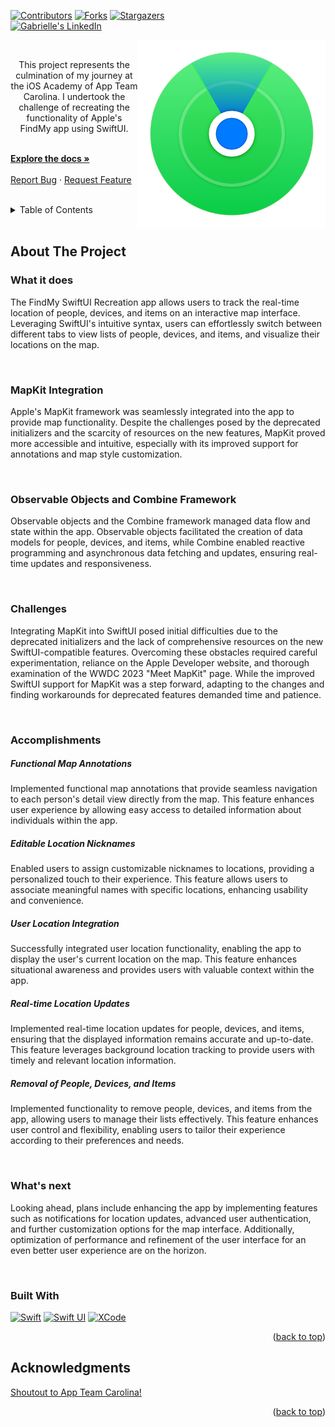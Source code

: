 <a name="readme-top"></a>

<!-- PROJECT SHIELDS -->
<!--
*** I'm using markdown "reference style" links for readability.
*** Reference links are enclosed in brackets [ ] instead of parentheses ( ).
*** See the bottom of this document for the declaration of the reference variables
*** https://www.markdownguide.org/basic-syntax/#reference-style-links
-->
[![Contributors][contributors-shield]][contributors-url]
[![Forks][forks-shield]][forks-url]
[![Stargazers][stars-shield]][stars-url]
<br />
[![Gabrielle's LinkedIn][g-linkedin-shield]][gabrielle-linkedin-url]


<!-- PROJECT LOGO -->
  <img align="right" width="300" height="300" src="FindMy/FindMy/Assets.xcassets/AppIcon.appiconset/@PNG.png">

<!-- <h3 align="center">findmy</h3> -->

<br />
<p align="center">
This project represents the culmination of my journey at the iOS Academy of App Team Carolina. I undertook the challenge of recreating the functionality of Apple's FindMy app using SwiftUI.

<br />
<br />

    
<p align="left">
    <a href="https://github.com/gabrielleestewart/findmy"><strong>Explore the docs »</strong></a>
    <br />
    <br />
    <a href="https://github.com/gabrielleestewart/findmy/issues">Report Bug</a>
    ·
    <a href="https://github.com/gabrielleestewart/findmy/issues">Request Feature</a>
  </p>
</div>
<br />


<!-- TABLE OF CONTENTS -->
<details>
  <summary>Table of Contents</summary>
  <ol>
    <li>
      <a href="#about-the-project">About The Project</a>
      <ul>
      <ul>
        <li><a href="#What-it-does">What it does</a></li>
      </ul>
      <ul>
        <li><a href="#Observable-Objects-and-Combine-Framework">Observable Objects and Combine Framework</a></li>
      </ul>
      <ul>
        <li><a href="#MapKit-Integration">MapKit Integration</a></li>
      </ul>
      <ul>
        <li><a href="#Challenges">Challenges</a></li>
      </ul>
      <ul>
        <li><a href="#Accomplishments">Accomplishments</a></li>
      </ul>
      <ul>
        <li><a href="#What's-next">What's next</a></li>
      </ul>
      <ul>
        <li><a href="#built-with">Built With</a></li>
      </ul>
    </li>
    <li><a href="#acknowledgments">Acknowledgments</a></li>
  </ol>
</details>

<br />


<!-- ABOUT THE PROJECT -->
## About The Project
### What it does

The FindMy SwiftUI Recreation app allows users to track the real-time location of people, devices, and items on an interactive map interface. Leveraging SwiftUI's intuitive syntax, users can effortlessly switch between different tabs to view lists of people, devices, and items, and visualize their locations on the map.

<br />

### MapKit Integration
Apple's MapKit framework was seamlessly integrated into the app to provide map functionality. Despite the challenges posed by the deprecated initializers and the scarcity of resources on the new features, MapKit proved more accessible and intuitive, especially with its improved support for annotations and map style customization.

<br />

### Observable Objects and Combine Framework
Observable objects and the Combine framework managed data flow and state within the app. Observable objects facilitated the creation of data models for people, devices, and items, while Combine enabled reactive programming and asynchronous data fetching and updates, ensuring real-time updates and responsiveness.

<br />

### Challenges

Integrating MapKit into SwiftUI posed initial difficulties due to the deprecated initializers and the lack of comprehensive resources on the new SwiftUI-compatible features. Overcoming these obstacles required careful experimentation, reliance on the Apple Developer website, and thorough examination of the WWDC 2023 "Meet MapKit" page. While the improved SwiftUI support for MapKit was a step forward, adapting to the changes and finding workarounds for deprecated features demanded time and patience.

<br />

### Accomplishments

##### Functional Map Annotations
Implemented functional map annotations that provide seamless navigation to each person's detail view directly from the map. This feature enhances user experience by allowing easy access to detailed information about individuals within the app.

##### Editable Location Nicknames
Enabled users to assign customizable nicknames to locations, providing a personalized touch to their experience. This feature allows users to associate meaningful names with specific locations, enhancing usability and convenience.

##### User Location Integration
Successfully integrated user location functionality, enabling the app to display the user's current location on the map. This feature enhances situational awareness and provides users with valuable context within the app.

##### Real-time Location Updates
Implemented real-time location updates for people, devices, and items, ensuring that the displayed information remains accurate and up-to-date. This feature leverages background location tracking to provide users with timely and relevant location information.

##### Removal of People, Devices, and Items
Implemented functionality to remove people, devices, and items from the app, allowing users to manage their lists effectively. This feature enhances user control and flexibility, enabling users to tailor their experience according to their preferences and needs.

<br />

### What's next

Looking ahead, plans include enhancing the app by implementing features such as notifications for location updates, advanced user authentication, and further customization options for the map interface. Additionally, optimization of performance and refinement of the user interface for an even better user experience are on the horizon.

<br />
<div align="left">

### Built With

[![Swift][Swift]][Swift-url]
[![Swift UI][SwiftUI]][SwiftUI-url]
[![XCode][XCode]][XCode-url]

<p align="right">(<a href="#readme-top">back to top</a>)</p>




<!-- ACKNOWLEDGMENTS -->
## Acknowledgments

[Shoutout to App Team Carolina!](https://appteamcarolina.com)

<p align="right">(<a href="#readme-top">back to top</a>)</p>



<!-- MARKDOWN LINKS & IMAGES -->
<!-- https://www.markdownguide.org/basic-syntax/#reference-style-links -->
[contributors-shield]: https://img.shields.io/github/contributors/gabrielleestewart/findmy.svg?style=for-the-badge
[contributors-url]: https://github.com/gabrielleestewart/findmy/graphs/contributors
[forks-shield]: https://img.shields.io/github/forks/gabrielleestewart/findmy.svg?style=for-the-badge
[forks-url]: https://github.com/gabrielleestewart/findmy/network/members
[stars-shield]: https://img.shields.io/github/stars/gabrielleestewart/findmy.svg?style=for-the-badge
[stars-url]: https://github.com/gabrielleestewart/findmy/stargazers
[issues-shield]: https://img.shields.io/github/issues/gabrielleestewart/findmy.svg?style=for-the-badge
[issues-url]: https://github.com/gabrielleestewart/findmy/issues
[g-linkedin-shield]: https://img.shields.io/badge/linkedin-gabrielle-white?style=for-the-badge&logo=linkedin&labelColor=%230A66C2
[gabrielle-linkedin-url]: https://linkedin.com/in/gabrielleestewart

<!-- [product-screenshot]: Slides/title.jpeg -->
[Swift]: https://img.shields.io/badge/swift-%23F05138?style=for-the-badge&logo=swift&logoColor=white
[Swift-url]: https://developer.apple.com/swift/
[SwiftUI]: https://img.shields.io/badge/swiftui-%233F8EF4?style=for-the-badge&logo=swift&logoColor=white
[SwiftUI-url]: https://developer.apple.com/xcode/swiftui/
[XCode]: https://img.shields.io/badge/Xcode-%23147EFB?style=for-the-badge&logo=xcode&logoColor=white
[XCode-url]: https://developer.apple.com/xcode/
